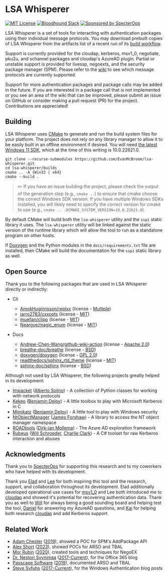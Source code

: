 # LSA Whisperer

[![MIT License](https://img.shields.io/badge/license-MIT-blue.svg?style=flat)](LICENSE.txt)
[![Bloodhound Slack](https://img.shields.io/badge/BloodHound%20Slack-4A154B?logo=slack&logoColor=white)](https://ghst.ly/BHSlack)
[![Sponsored by SpecterOps](https://img.shields.io/endpoint?url=https://raw.githubusercontent.com/specterops/.github/main/config/shield.json)](https://github.com/specterops)

LSA Whisperer is a set of tools for interacting with authentication packages using their individual message protocols.
You may download prebuilt copies of LSA Whisperer from the artifacts list of a recent run of its [build workflow](https://github.com/EvanMcBroom/lsa-whisperer/actions/workflows/build.yml?query=is%3Asuccess).

Support is currently provided for the cloudap, kerberos, msv1_0, negotiate, pku2u, and schannel packages and cloudap's AzureAD plugin.
Partial or unstable support is provided for livessp, negoexts, and the security package manager (SPM).
Please refer to the [wiki](https://github.com/EvanMcBroom/lsa-whisperer/wiki) to see which message protocols are currently supported. 

Support for more authentication packages and package calls may be added in the future.
If you are interested in a package call that is not implemented or you see an area of the wiki that can be improved, please submit an issue on GitHub or consider making a pull request (PR) for the project.
Contributions are appreciated!

## Building

LSA Whisperer uses [CMake](https://cmake.org/) to generate and run the build system files for your platform.
The project does not rely on any library manager to allow it to be easily built in an offline environment if desired.
You will need [the latest Windows 11 SDK](https://developer.microsoft.com/en-us/windows/downloads/windows-sdk/), which at the time of this writing is 10.0.22621.0.

```
git clone --recurse-submodules https://github.com/EvanMcBroom/lsa-whisperer.git
cd lsa-whisperer/builds
cmake .. -A {Win32 | x64}
cmake --build .
```

> :pencil2: If you have an issue building the project, please check the output of the generation step (e.g., `cmake ..`) to ensure that cmake choose the correct Windows SDK version.
If you have multiple Windows SDKs installed, you will likely need to specify the correct version for cmake to use (e.g., `cmake .. -DCMAKE_SYSTEM_VERSION=10.0.22621.0`).


By default CMake will build both the `lsa-whisperer` utility and the `sspi` static library it uses.
The `lsa-whisperer` utility will be linked against the static version of the runtime library which will allow the tool to run as a standalone program on other hosts.

If [Doxygen](https://www.doxygen.nl/) and the Python modules in the `docs/requirements.txt` file are installed, then CMake will build the documentation for the `sspi` static library as well.

## Open Source

Thank you to the following packages that are used in LSA Whisperer directly or indirectly:

- Cli
    - [AmokHuginnsson/replxx](https://github.com/AmokHuginnsson/replxx) (license - [Multiple](https://github.com/AmokHuginnsson/replxx/blob/master/LICENSE.md))
    - [jarro2783/cxxopts](https://github.com/jarro2783/cxxopts) (license - [MIT](https://github.com/jarro2783/cxxopts/blob/master/LICENSE))
    - [muellan/clipp](https://github.com/muellan/clipp) (license - [MIT](https://github.com/muellan/clipp/blob/master/LICENSE))
    - [Neargye/magic_enum](https://github.com/Neargye/magic_enum) (license - [MIT](https://github.com/Neargye/magic_enum/blob/master/LICENSE))

- Docs
    - [Andrew-Chen-Wang/github-wiki-action](https://github.com/Andrew-Chen-Wang/github-wiki-action) (license - [Apache 2.0](https://github.com/Andrew-Chen-Wang/github-wiki-action/blob/master/LICENSE))
    - [breathe-doc/breathe](https://github.com/breathe-doc/breathe) (license - [BSD](https://github.com/breathe-doc/breathe/blob/master/LICENSE))
    - [doxygen/doxygen](https://github.com/doxygen/doxygen) (license - [GPL 2.0](https://github.com/doxygen/doxygen/blob/master/LICENSE))
    - [readthedocs/sphinx_rtd_theme](https://github.com/readthedocs/sphinx_rtd_theme) (license - [MIT](https://github.com/readthedocs/sphinx_rtd_theme/blob/master/LICENSE))
    - [sphinx-doc/sphinx](https://github.com/sphinx-doc/sphinx) (license - [BSD](https://github.com/sphinx-doc/sphinx/blob/master/LICENSE))

Although not used by LSA Whisperer, the following projects greatly helped in its development:

- [Impacket](https://github.com/SecureAuthCorp/impacket) ([Alberto Solino](https://twitter.com/agsolino)) - A collection of Python classes for working with network protocols
- [Kekeo](https://github.com/gentilkiwi/kekeo) ([Benjamin Delpy](https://twitter.com/gentilkiwi)) - A little toolbox to play with Microsoft Kerberos in C
- [Mimikatz](https://github.com/gentilkiwi/mimikatz) ([Benjamin Delpy](https://twitter.com/gentilkiwi)) - A little tool to play with Windows security
- [NtObjectManager](https://github.com/googleprojectzero/sandbox-attacksurface-analysis-tools/tree/main/NtObjectManager) ([James Forshaw](https://twitter.com/tiraniddo)) - A library to access the NT object manager namespace
- [ROADtools](https://github.com/dirkjanm/ROADtools) ([Dirk-jan Mollema](https://twitter.com/_dirkjan)) - The Azure AD exploration framework
- [Rubeus](https://github.com/GhostPack/Rubeus) ([Will Schroeder](https://twitter.com/harmj0y), [Charlie Clark](https://twitter.com/exploitph)) - A C# toolset for raw Kerberos interaction and abuses

## Acknowledgments

Thank you to [SpecterOps](https://specterops.io/) for supporting this research and to my coworkers who have helped with its development.

Thank you [Elad](https://twitter.com/elad_shamir) and [Lee](https://twitter.com/tifkin_) for both inspiring this tool and the research, support, and collaboration throughout its development.
Elad additionally developed operational use cases for [msv1_0](https://github.com/EvanMcBroom/lsa-whisperer/wiki/msv1_0) and Lee both introduced me to [cloudap](https://github.com/EvanMcBroom/lsa-whisperer/wiki/cloudap) and showed it's potential for recovering authentication data.
Thank you as well to [Will](https://twitter.com/harmj0y) for always being a good sounding board and helping test the tool, [Daniel](https://twitter.com/hotnops) for answering my AzureAD questions, and [Kai](https://twitter.com/mhskai2017) for helping both research [cloudap](https://github.com/EvanMcBroom/lsa-whisperer/wiki/cloudap) and add Kerberos support.

## Related Work

- [Adam Chester](https://twitter.com/_xpn_) ([2019](https://blog.xpnsec.com/exploring-mimikatz-part-2/)), showed a POC for SPM's AddPackage API
- [Alex Short](https://twitter.com/alexsho71327477) ([2023](https://github.com/rbmm/TBAL)), showed POCs for ARSO and TBAL
- [Mor Rubin](https://twitter.com/rubin_mor) ([2020](https://medium.com/@mor2464/azure-ad-pass-the-certificate-d0c5de624597)), created tools and techniques for NegoEX
- [Dr. Nestori Syynimaa](https://twitter.com/DrAzureAD) ([2017-Current](https://aadinternals.com/post/welcome/)), for the Office 365 blog
- [Passcape Software](https://www.passcape.com/) ([2019](https://www.passcape.com/text/articles/tbal.pdf)), documented ARSO and TBAL
- [Steve Syfuhs](https://twitter.com/SteveSyfuhs) ([2017-Current](https://syfuhs.net/category/Authentication)), for the Windows Authentication blog posts
